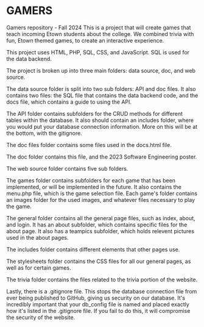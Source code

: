 # GAMERS
Gamers repository - Fall 2024
This is a project that will create games that teach incoming Etown students about the college.
We combined trivia with fun, Etown themed games, to create an interactive experience.

This project uses HTML, PHP, SQL, CSS, and JavaScript. SQL is used for the data backend.


The project is broken up into three main folders: data source, doc, and web source.


The data source folder is split into two sub folders: API and doc files. It also contains two files: the SQL file that contains the data backend code, and the docs file, which contains a guide to using the API.

The API folder contains subfolders for the CRUD methods for different tables within the database. It also should contain an includes folder, where you would put your database connection information. More on this will be at the bottom, with the gitignore.

The doc files folder contains some files used in the docs.html file.


The doc folder contains this file, and the 2023 Software Engineering poster.


The web source folder contains five sub folders. 

The games folder contains subfolders for each game that has been implemented, or will be implemented in the future. It also contains the menu.php file, which is the game selection file.
Each game's folder contains an images folder for the used images, and whatever files necessary to play the game.

The general folder contains all the general page files, such as index, about, and login. It has an about subfolder, which contains specific files for the about page. It also has a teampics subfolder, which holds relevent pictures used in the about pages.

The includes folder contains different elements that other pages use.

The stylesheets folder contains the CSS files for all our general pages, as well as for certain games.

The trivia folder contains the files related to the trivia portion of the website.


Lastly, there is a .gitignore file. This stops the database connection file from ever being published to GitHub, giving us security on our database. It's incredibly important that your db_config file is named and placed exactly how it's listed in the .gitignore file. If you fail to do this, it will compromise the security of the website.

